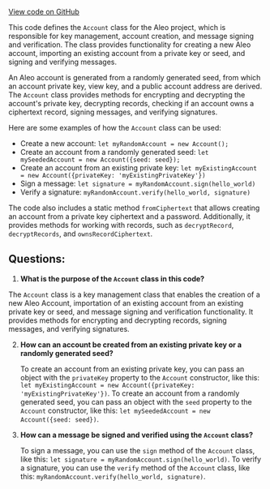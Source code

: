 [View code on GitHub](https://github.com/AleoHQ/aleo/sdk/docs/account.ts.html)

This code defines the `Account` class for the Aleo project, which is responsible for key management, account creation, and message signing and verification. The class provides functionality for creating a new Aleo account, importing an existing account from a private key or seed, and signing and verifying messages.

An Aleo account is generated from a randomly generated seed, from which an account private key, view key, and a public account address are derived. The `Account` class provides methods for encrypting and decrypting the account's private key, decrypting records, checking if an account owns a ciphertext record, signing messages, and verifying signatures.

Here are some examples of how the `Account` class can be used:

- Create a new account: `let myRandomAccount = new Account();`
- Create an account from a randomly generated seed: `let mySeededAccount = new Account({seed: seed});`
- Create an account from an existing private key: `let myExistingAccount = new Account({privateKey: 'myExistingPrivateKey'})`
- Sign a message: `let signature = myRandomAccount.sign(hello_world)`
- Verify a signature: `myRandomAccount.verify(hello_world, signature)`

The code also includes a static method `fromCiphertext` that allows creating an account from a private key ciphertext and a password. Additionally, it provides methods for working with records, such as `decryptRecord`, `decryptRecords`, and `ownsRecordCiphertext`.
## Questions: 
 1. **What is the purpose of the `Account` class in this code?**

   The `Account` class is a key management class that enables the creation of a new Aleo Account, importation of an existing account from an existing private key or seed, and message signing and verification functionality. It provides methods for encrypting and decrypting records, signing messages, and verifying signatures.

2. **How can an account be created from an existing private key or a randomly generated seed?**

   To create an account from an existing private key, you can pass an object with the `privateKey` property to the `Account` constructor, like this: `let myExistingAccount = new Account({privateKey: 'myExistingPrivateKey'})`. To create an account from a randomly generated seed, you can pass an object with the `seed` property to the `Account` constructor, like this: `let mySeededAccount = new Account({seed: seed})`.

3. **How can a message be signed and verified using the `Account` class?**

   To sign a message, you can use the `sign` method of the `Account` class, like this: `let signature = myRandomAccount.sign(hello_world)`. To verify a signature, you can use the `verify` method of the `Account` class, like this: `myRandomAccount.verify(hello_world, signature)`.